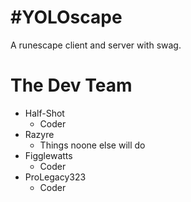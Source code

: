 #YOLOscape
=========
A runescape client and server with swag.

The Dev Team
=========
* Half-Shot
  * Coder
* Razyre
  * Things noone else will do
* Figglewatts
  * Coder
* ProLegacy323
  * Coder
